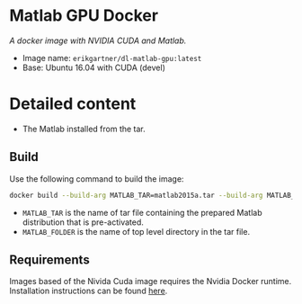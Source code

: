 # Matlab GPU Docker
*A docker image with NVIDIA CUDA and Matlab.*

- Image name: `erikgartner/dl-matlab-gpu:latest`
- Base: Ubuntu 16.04 with CUDA (devel)

# Detailed content

- The Matlab installed from the tar.

## Build

Use the following command to build the image:

```bash
docker build --build-arg MATLAB_TAR=matlab2015a.tar --build-arg MATLAB_FOLDER=matlab2015a -t erikgartner/dl-matlab-gpu:latest .
```

- `MATLAB_TAR` is the name of tar file containing the prepared Matlab distribution that is pre-activated.
- `MATLAB_FOLDER` is the name of top level directory in the tar file.

## Requirements
Images based of the Nivida Cuda image requires the Nvidia Docker runtime.
Installation instructions can be found [here](https://github.com/NVIDIA/nvidia-docker).
